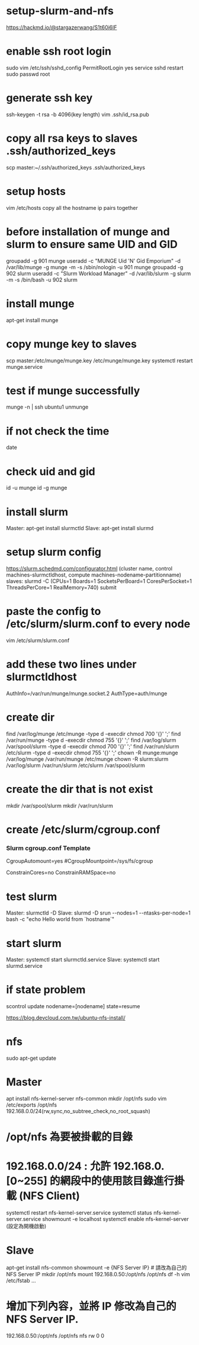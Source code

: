 # setup-slurm-and-nfs
https://hackmd.io/@stargazerwang/S1t60i6lF
# enable ssh root login
sudo vim /etc/ssh/sshd_config
PermitRootLogin yes
service sshd restart
sudo passwd root

# generate ssh key
ssh-keygen -t rsa -b 4096(key length)
vim .ssh/id_rsa.pub

# copy all rsa keys to slaves .ssh/authorized_keys
scp master:~/.ssh/authorized_keys .ssh/authorized_keys

# setup hosts
vim /etc/hosts
copy all the hostname ip pairs together

# before installation of munge and slurm to ensure same UID and GID
groupadd -g 901 munge
useradd -c "MUNGE Uid 'N' Gid Emporium" -d /var/lib/munge -g munge -m -s /sbin/nologin -u 901 munge
groupadd -g 902 slurm
useradd -c "Slurm Workload Manager" -d /var/lib/slurm -g slurm -m -s /bin/bash -u 902 slurm

# install munge
apt-get install munge

# copy munge key to slaves
scp master:/etc/munge/munge.key /etc/munge/munge.key
systemctl restart munge.service

# test if munge successfully
munge -n | ssh ubuntu1 unmunge
# if not check the time 
date
# check uid and gid 
id -u munge
id -g munge

# install slurm
Master: apt-get install slurmctld
Slave: apt-get install slurmd

# setup slurm config
https://slurm.schedmd.com/configurator.html
(cluster name, control machines-slurmctldhost, compute machines-nodename-partitionname)
slaves: slurmd -C
(CPUs=1 Boards=1 SocketsPerBoard=1 CoresPerSocket=1 ThreadsPerCore=1 RealMemory=740) 
submit
# paste the config to /etc/slurm/slurm.conf to every node
vim /etc/slurm/slurm.conf
# add these two lines under slurmctldhost
AuthInfo=/var/run/munge/munge.socket.2
AuthType=auth/munge

# create dir
find /var/log/munge /etc/munge -type d -execdir chmod 700 '{}' ';'
find /var/run/munge -type d -execdir chmod 755 '{}' ';'
find /var/log/slurm /var/spool/slurm -type d -execdir chmod 700 '{}' ';'
find /var/run/slurm /etc/slurm -type d -execdir chmod 755 '{}' ';'
chown -R munge:munge /var/log/munge /var/run/munge /etc/munge
chown -R slurm:slurm /var/log/slurm /var/run/slurm /etc/slurm /var/spool/slurm
# create the dir that is not exist
mkdir /var/spool/slurm
mkdir /var/run/slurm

# create /etc/slurm/cgroup.conf
### Slurm cgroup.conf Template

CgroupAutomount=yes
#CgroupMountpoint=/sys/fs/cgroup

ConstrainCores=no
ConstrainRAMSpace=no

# test slurm
Master: slurmctld -D
Slave: slurmd -D
srun --nodes=1 --ntasks-per-node=1 bash -c "echo Hello world from \`hostname\`"

# start slurm
Master: systemctl start slurmctld.service
Slave: systemctl start slurmd.service
# if state problem
scontrol update nodename=[nodename] state=resume


https://blog.devcloud.com.tw/ubuntu-nfs-install/
# nfs
sudo apt-get update
# Master
apt install nfs-kernel-server nfs-common
mkdir /opt/nfs
sudo vim /etc/exports
/opt/nfs  192.168.0.0/24(rw,sync,no_subtree_check,no_root_squash)
# /opt/nfs 為要被掛載的目錄
# 192.168.0.0/24 : 允許 192.168.0.[0~255] 的網段中的使用該目錄進行掛載 (NFS Client)
systemctl restart nfs-kernel-server.service
systemctl status nfs-kernel-server.service
showmount -e localhost
systemctl enable nfs-kernel-server (設定為開機啟動)

# Slave
apt-get install nfs-common
showmount -e {NFS Server IP} # 請改為自己的 NFS Server IP
mkdir /opt/nfs
mount 192.168.0.50:/opt/nfs /opt/nfs
df -h
vim /etc/fstab
...
# 增加下列內容，並將 IP 修改為自己的 NFS Server IP.
192.168.0.50:/opt/nfs /opt/nfs nfs rw 0 0 
